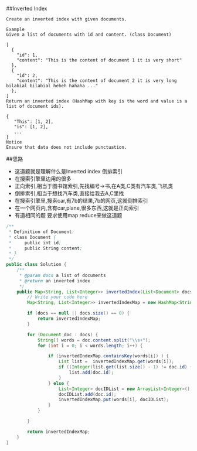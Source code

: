 ##Inverted Index

	Create an inverted index with given documents.

	Example
	Given a list of documents with id and content. (class Document)

	[
	  {
	    "id": 1,
	    "content": "This is the content of document 1 it is very short"
	  },
	  {
	    "id": 2,
	    "content": "This is the content of document 2 it is very long bilabial bilabial heheh hahaha ..."
	  },
	]
	Return an inverted index (HashMap with key is the word and value is a list of document ids).

	{
	   "This": [1, 2],
	   "is": [1, 2],
	   ...
	}
	Notice
	Ensure that data does not include punctuation.

##思路
- 这道题就是理解什么是Inverted index 倒排索引
- 在搜索引擎里边用的很多
- 正向索引,相当于图书馆索引,先找编号->书,在A类,C类有汽车类,飞机类
- 倒排索引,相当于想找汽车类,直接给我去A,C里找
- 在搜索引擎里,搜索car,有7b的结果,7b的网页,这就倒排索引
- 在一个网页内,含有car,plane,很多东西,这就是正向索引
- 有道相同的题 要求使用map reduce来做这道题

```java
/**
 * Definition of Document:
 * class Document {
 *     public int id;
 *     public String content;
 * }
 */
public class Solution {
    /**
     * @param docs a list of documents
     * @return an inverted index
     */
    public Map<String, List<Integer>> invertedIndex(List<Document> docs) {
        // Write your code here
        Map<String, List<Integer>> invertedIndexMap = new HashMap<String, List<Integer>>();

        if (docs == null || docs.size() == 0) {
            return invertedIndexMap;
        }

        for (Document doc : docs) {
            String[] words = doc.content.split("\\s+");
            for (int i = 0; i < words.length; i++) {

                if (invertedIndexMap.containsKey(words[i]) ) {
                    List list =  invertedIndexMap.get(words[i]);
                    if ((Integer)list.get(list.size() - 1) != doc.id) {
                        list.add(doc.id);
                    }
                } else {
                    List<Integer> docIDList = new ArrayList<Integer>();
                    docIDList.add(doc.id);
                    invertedIndexMap.put(words[i], docIDList);
                }
            }

        }

        return invertedIndexMap;
    }
}
```

